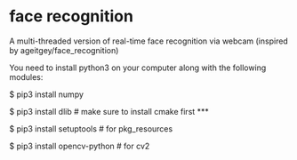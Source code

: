# face recognition
A multi-threaded version of real-time face recognition via webcam (inspired by ageitgey/face_recognition) 

You need to install python3 on your computer along with the following modules:

$ pip3 install numpy

$ pip3 install dlib     # make sure to install cmake first ***

$ pip3 install setuptools     # for pkg_resources

$ pip3 install opencv-python      # for cv2
